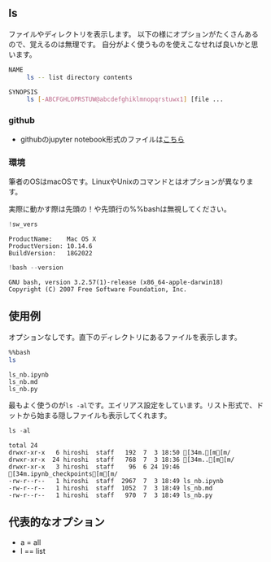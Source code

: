 
## ls
ファイルやディレクトリを表示します。
以下の様にオプションがたくさんあるので、覚えるのは無理です。
自分がよく使うものを使えこなせれば良いかと思います。

```bash
NAME
     ls -- list directory contents

SYNOPSIS
     ls [-ABCFGHLOPRSTUW@abcdefghiklmnopqrstuwx1] [file ...
```

### github
- githubのjupyter notebook形式のファイルは[こちら](https://github.com/hiroshi0530/wa-src/blob/master/article/library/bash/ls/ls_nb.ipynb)

### 環境
筆者のOSはmacOSです。LinuxやUnixのコマンドとはオプションが異なります。

実際に動かす際は先頭の！や先頭行の%%bashは無視してください。


```python
!sw_vers
```

    ProductName:	Mac OS X
    ProductVersion:	10.14.6
    BuildVersion:	18G2022



```python
!bash --version
```

    GNU bash, version 3.2.57(1)-release (x86_64-apple-darwin18)
    Copyright (C) 2007 Free Software Foundation, Inc.


## 使用例
オプションなしです。直下のディレクトリにあるファイルを表示します。


```bash
%%bash
ls
```

    ls_nb.ipynb
    ls_nb.md
    ls_nb.py


最もよく使うのが`ls -al`です。エイリアス設定をしています。リスト形式で、ドットから始まる隠しファイルも表示してくれます。


```python
ls -al
```

    total 24
    drwxr-xr-x   6 hiroshi  staff   192  7  3 18:50 [34m.[m[m/
    drwxr-xr-x  24 hiroshi  staff   768  7  3 18:36 [34m..[m[m/
    drwxr-xr-x   3 hiroshi  staff    96  6 24 19:46 [34m.ipynb_checkpoints[m[m/
    -rw-r--r--   1 hiroshi  staff  2967  7  3 18:49 ls_nb.ipynb
    -rw-r--r--   1 hiroshi  staff  1052  7  3 18:49 ls_nb.md
    -rw-r--r--   1 hiroshi  staff   970  7  3 18:49 ls_nb.py


## 代表的なオプション
- a = all
- l == list
